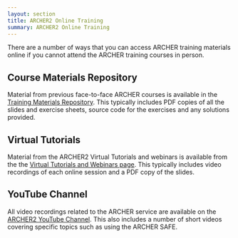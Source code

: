 ```yaml
---
layout: section
title: ARCHER2 Online Training
summary: ARCHER2 Online Training
---
```




There are a number of ways that you can access ARCHER training materials online if you cannot attend the ARCHER training courses in person.

## Course Materials Repository

Material from previous face-to-face ARCHER courses is available in the [Training Materials Repository](../materials/). This typically includes PDF copies of all the slides and exercise sheets, source code for the exercises and any solutions provided.

## Virtual Tutorials

Material from the ARCHER2 Virtual Tutorials and webinars is available from the the [Virtual Tutorials and Webinars page](../virtual/). This typically includes video recordings of each online session and a PDF copy of the slides.

## YouTube Channel

All video recordings related to the ARCHER service are available on the [ARCHER2 YouTube Channel](https://www.youtube.com/channel/UCZi-oBdxoDV5CPEQnhmrCAg/videos). This also includes a number of short videos covering specific topics such as using the ARCHER SAFE.